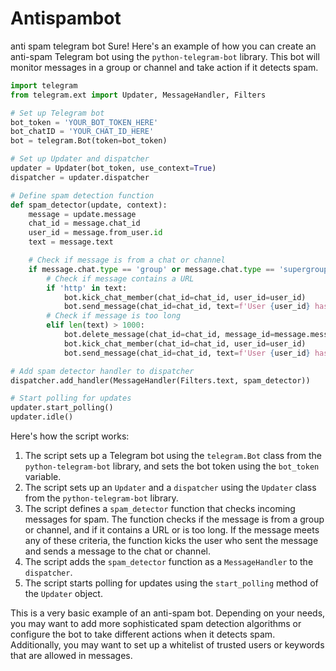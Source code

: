 # Antispambot
anti spam telegram bot
Sure! Here's an example of how you can create an anti-spam Telegram bot using the `python-telegram-bot` library. This bot will monitor messages in a group or channel and take action if it detects spam.

```python
import telegram
from telegram.ext import Updater, MessageHandler, Filters

# Set up Telegram bot
bot_token = 'YOUR_BOT_TOKEN_HERE'
bot_chatID = 'YOUR_CHAT_ID_HERE'
bot = telegram.Bot(token=bot_token)

# Set up Updater and dispatcher
updater = Updater(bot_token, use_context=True)
dispatcher = updater.dispatcher

# Define spam detection function
def spam_detector(update, context):
    message = update.message
    chat_id = message.chat_id
    user_id = message.from_user.id
    text = message.text

    # Check if message is from a chat or channel
    if message.chat.type == 'group' or message.chat.type == 'supergroup' or message.chat.type == 'channel':
        # Check if message contains a URL
        if 'http' in text:
            bot.kick_chat_member(chat_id=chat_id, user_id=user_id)
            bot.send_message(chat_id=chat_id, text=f'User {user_id} has been kicked for sending a URL.')
        # Check if message is too long
        elif len(text) > 1000:
            bot.delete_message(chat_id=chat_id, message_id=message.message_id)
            bot.kick_chat_member(chat_id=chat_id, user_id=user_id)
            bot.send_message(chat_id=chat_id, text=f'User {user_id} has been kicked for sending a message that is too long.')

# Add spam detector handler to dispatcher
dispatcher.add_handler(MessageHandler(Filters.text, spam_detector))

# Start polling for updates
updater.start_polling()
updater.idle()
```

Here's how the script works:

1. The script sets up a Telegram bot using the `telegram.Bot` class from the `python-telegram-bot` library, and sets the bot token using the `bot_token` variable.
2. The script sets up an `Updater` and a `dispatcher` using the `Updater` class from the `python-telegram-bot` library.
3. The script defines a `spam_detector` function that checks incoming messages for spam. The function checks if the message is from a group or channel, and if it contains a URL or is too long. If the message meets any of these criteria, the function kicks the user who sent the message and sends a message to the chat or channel.
4. The script adds the `spam_detector` function as a `MessageHandler` to the `dispatcher`.
5. The script starts polling for updates using the `start_polling` method of the `Updater` object.

This is a very basic example of an anti-spam bot. Depending on your needs, you may want to add more sophisticated spam detection algorithms or configure the bot to take different actions when it detects spam. Additionally, you may want to set up a whitelist of trusted users or keywords that are allowed in messages.
